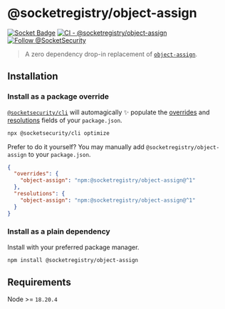 # @socketregistry/object-assign

[![Socket Badge](https://socket.dev/api/badge/npm/package/@socketregistry/object-assign)](https://socket.dev/npm/package/@socketregistry/object-assign)
[![CI - @socketregistry/object-assign](https://github.com/SocketDev/socket-registry-js/actions/workflows/test.yml/badge.svg)](https://github.com/SocketDev/socket-registry-js/actions/workflows/test.yml)
[![Follow @SocketSecurity](https://img.shields.io/twitter/follow/SocketSecurity?style=social)](https://twitter.com/SocketSecurity)

> A zero dependency drop-in replacement of
> [`object-assign`](https://www.npmjs.com/package/object-assign).

## Installation

### Install as a package override

[`@socketsecurity/cli`](https://www.npmjs.com/package/@socketsecurity/cli) will
automagically :sparkles: populate the
[overrides](https://docs.npmjs.com/cli/v9/configuring-npm/package-json#overrides)
and [resolutions](https://yarnpkg.com/configuration/manifest#resolutions) fields
of your `package.json`.

```sh
npx @socketsecurity/cli optimize
```

Prefer to do it yourself? You may manually add `@socketregistry/object-assign`
to your `package.json`.

```json
{
  "overrides": {
    "object-assign": "npm:@socketregistry/object-assign@^1"
  },
  "resolutions": {
    "object-assign": "npm:@socketregistry/object-assign@^1"
  }
}
```

### Install as a plain dependency

Install with your preferred package manager.

```sh
npm install @socketregistry/object-assign
```

## Requirements

Node >= `18.20.4`
